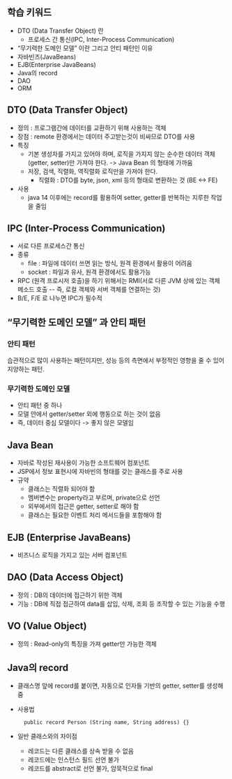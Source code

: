 ## 학습 키워드

- DTO (Data Transfer Object) 란
    - 프로세스 간 통신(IPC, Inter-Process Communication)
- “무기력한 도메인 모델” 이란 그리고 안티 패턴인 이유
- 자바빈즈(JavaBeans)
- EJB(Enterprise JavaBeans)
- Java의 record
- DAO
- ORM

## DTO (Data Transfer Object)
* 정의 : 프로그램간에 데이터를 교환하기 위해 사용하는 객체
* 장점 : remote 환경에서는 데이터 주고받는것이 비싸므로 DTO를 사용
* 특징
	* 기본 생성자를 가지고 있어야 하며, 로직을 가지지 않는 순수한 데이터 객체(getter, setter)만 가져야 한다. -> Java Bean 의 형태에 가까움
	* 저장, 검색, 직렬화, 역직렬화 로직만을 가져야 한다.
		* 직렬화 : DTO를 byte, json, xml 등의 형태로 변환하는 것 (BE <-> FE)
* 사용
	* java 14 이후에는 record를 활용하여 setter, getter를 반복하는 지루한 작업을 줄임

## IPC (Inter-Process Communication)
* 서로 다른 프로세스간 통신
* 종류
	* file : 파일에 데이터 쓰면 읽는 방식, 원격 환경에서 활용이 어려움
	* socket : 파일과 유사, 원격 환경에서도 활용가능
* RPC (원격 프로시저 호출)을 하기 위해서는 RMI(서로 다른 JVM 상에 있는 객체 메소드 호출 -- 즉, 로컬 객체와 서버 객체를 연결하는 것)
*  B/E, F/E 로 나누면 IPC가 필수적

## “무기력한 도메인 모델” 과 안티 패턴
### 안티 패턴
습관적으로 많이 사용하는 패턴이지만, 성능 등의 측면에서 부정적인 영향을 줄 수 있어 지양하는 패턴.
####
### 무기력한 도메인 모델
* 안티 패턴 중 하나
* 모델 안에서 getter/setter 외에 행동으로 하는 것이 없음
* 즉, 데이터 중심 모델이다 -> 좋지 않은 모델임
## Java Bean
* 자바로 작성된 재사용이 가능한 소프트웨어 컴포넌트
* JSP에서 정보 표현시에 자바빈의 형태를 갖는 클래스를 주로 사용
* 규약
	* 클래스는 직렬화 되어야 함
	* 멤버변수는 property라고 부르며, private으로 선언
	* 외부에서의 접근은 getter, setter로 해야 함
	* 클래스는 필요한 이벤트 처리 메서드들을 포함해야 함
####
## EJB (Enterprise JavaBeans)
* 비즈니스 로직을 가지고 있는 서버 컴포넌트
## DAO (Data Access Object)
* 정의 : DB의 데이터에 접근하기 위한 객체
* 기능 : DB에 직접 접근하여 data를 삽입, 삭제, 조회 등 조작할 수 있는 기능을 수행
## VO (Value Object)
* 정의 : Read-only의 특징을 가져 getter만 가능한 객체
## Java의 record
* 클래스명 앞에 record를 붙이면, 자동으로 인자들 기반의 getter, setter를 생성해줌
* 사용법

		public record Person (String name, String address) {}
* 일반 클래스와의 차이점
	* 레코드는 다른 클래스를 상속 받을 수 없음
	* 레코드에는 인스턴스 필드 선언 불가
	* 레코드를 abstract로 선언 불가, 암묵적으로 final
